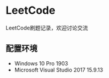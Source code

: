 # LeetCode

LeetCode刷题记录，欢迎讨论交流

## 配置环境

- Windows 10 Pro 1903
- Microsoft Visual Studio 2017 15.9.13
